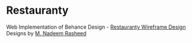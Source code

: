 # Restauranty

Web Implementation of Behance Design - [Restauranty Wireframe Design](https://www.behance.net/gallery/83395121/Restauranty-Website-Wireframe-Design)
Designs by [M. Nadeem Rasheed](https://www.behance.net/mnadeemrasheed)
